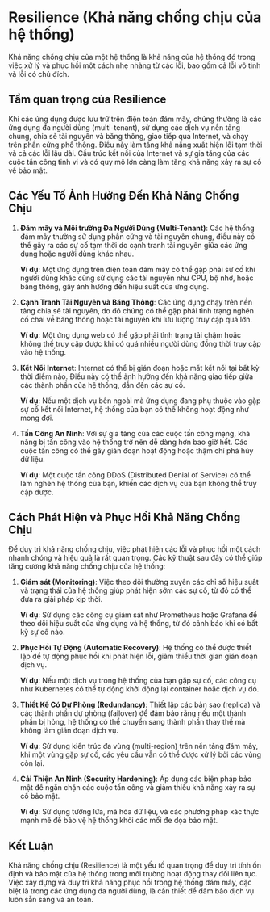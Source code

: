 # Resilience (Khả năng chống chịu của hệ thống)

Khả năng chống chịu của một hệ thống là khả năng của hệ thống đó trong việc xử lý và phục hồi một cách nhẹ nhàng từ các lỗi, bao gồm cả lỗi vô tình và lỗi có chủ đích.

## Tầm quan trọng của Resilience

Khi các ứng dụng được lưu trữ trên điện toán đám mây, chúng thường là các ứng dụng đa người dùng (multi-tenant), sử dụng các dịch vụ nền tảng chung, chia sẻ tài nguyên và băng thông, giao tiếp qua Internet, và chạy trên phần cứng phổ thông. Điều này làm tăng khả năng xuất hiện lỗi tạm thời và cả các lỗi lâu dài. Cấu trúc kết nối của Internet và sự gia tăng của các cuộc tấn công tinh vi và có quy mô lớn càng làm tăng khả năng xảy ra sự cố về bảo mật.

## Các Yếu Tố Ảnh Hưởng Đến Khả Năng Chống Chịu

1. **Đám mây và Môi trường Đa Người Dùng (Multi-Tenant)**: Các hệ thống đám mây thường sử dụng phần cứng và tài nguyên chung, điều này có thể gây ra các sự cố tạm thời do cạnh tranh tài nguyên giữa các ứng dụng hoặc người dùng khác nhau.
   
   **Ví dụ**: Một ứng dụng trên điện toán đám mây có thể gặp phải sự cố khi người dùng khác cùng sử dụng các tài nguyên như CPU, bộ nhớ, hoặc băng thông, gây ảnh hưởng đến hiệu suất của ứng dụng.

2. **Cạnh Tranh Tài Nguyên và Băng Thông**: Các ứng dụng chạy trên nền tảng chia sẻ tài nguyên, do đó chúng có thể gặp phải tình trạng nghẽn cổ chai về băng thông hoặc tài nguyên khi lưu lượng truy cập quá lớn.

   **Ví dụ**: Một ứng dụng web có thể gặp phải tình trạng tải chậm hoặc không thể truy cập được khi có quá nhiều người dùng đồng thời truy cập vào hệ thống.

3. **Kết Nối Internet**: Internet có thể bị gián đoạn hoặc mất kết nối tại bất kỳ thời điểm nào. Điều này có thể ảnh hưởng đến khả năng giao tiếp giữa các thành phần của hệ thống, dẫn đến các sự cố.

   **Ví dụ**: Nếu một dịch vụ bên ngoài mà ứng dụng đang phụ thuộc vào gặp sự cố kết nối Internet, hệ thống của bạn có thể không hoạt động như mong đợi.

4. **Tấn Công An Ninh**: Với sự gia tăng của các cuộc tấn công mạng, khả năng bị tấn công vào hệ thống trở nên dễ dàng hơn bao giờ hết. Các cuộc tấn công có thể gây gián đoạn hoạt động hoặc thậm chí phá hủy dữ liệu.

   **Ví dụ**: Một cuộc tấn công DDoS (Distributed Denial of Service) có thể làm nghẽn hệ thống của bạn, khiến các dịch vụ của bạn không thể truy cập được.

## Cách Phát Hiện và Phục Hồi Khả Năng Chống Chịu

Để duy trì khả năng chống chịu, việc phát hiện các lỗi và phục hồi một cách nhanh chóng và hiệu quả là rất quan trọng. Các kỹ thuật sau đây có thể giúp tăng cường khả năng chống chịu của hệ thống:

1. **Giám sát (Monitoring)**: Việc theo dõi thường xuyên các chỉ số hiệu suất và trạng thái của hệ thống giúp phát hiện sớm các sự cố, từ đó có thể đưa ra giải pháp kịp thời.
   
   **Ví dụ**: Sử dụng các công cụ giám sát như Prometheus hoặc Grafana để theo dõi hiệu suất của ứng dụng và hệ thống, từ đó cảnh báo khi có bất kỳ sự cố nào.

2. **Phục Hồi Tự Động (Automatic Recovery)**: Hệ thống có thể được thiết lập để tự động phục hồi khi phát hiện lỗi, giảm thiểu thời gian gián đoạn dịch vụ.

   **Ví dụ**: Nếu một dịch vụ trong hệ thống của bạn gặp sự cố, các công cụ như Kubernetes có thể tự động khởi động lại container hoặc dịch vụ đó.

3. **Thiết Kế Có Dự Phòng (Redundancy)**: Thiết lập các bản sao (replica) và các thành phần dự phòng (failover) để đảm bảo rằng nếu một thành phần bị hỏng, hệ thống có thể chuyển sang thành phần thay thế mà không làm gián đoạn dịch vụ.

   **Ví dụ**: Sử dụng kiến trúc đa vùng (multi-region) trên nền tảng đám mây, khi một vùng gặp sự cố, các yêu cầu vẫn có thể được xử lý bởi các vùng còn lại.

4. **Cải Thiện An Ninh (Security Hardening)**: Áp dụng các biện pháp bảo mật để ngăn chặn các cuộc tấn công và giảm thiểu khả năng xảy ra sự cố bảo mật.

   **Ví dụ**: Sử dụng tường lửa, mã hóa dữ liệu, và các phương pháp xác thực mạnh mẽ để bảo vệ hệ thống khỏi các mối đe dọa bảo mật.

## Kết Luận

Khả năng chống chịu (Resilience) là một yếu tố quan trọng để duy trì tính ổn định và bảo mật của hệ thống trong môi trường hoạt động thay đổi liên tục. Việc xây dựng và duy trì khả năng phục hồi trong hệ thống đám mây, đặc biệt là trong các ứng dụng đa người dùng, là cần thiết để đảm bảo dịch vụ luôn sẵn sàng và an toàn.